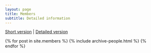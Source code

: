 ```yaml
---
layout: page
title: Members
subtitle: Detailed information
---
```


<div class="submenu">
 <a href="{{ site.baseurl }}/members">Short version</a> |  <a class="active" href="{{ site.baseurl }}/members_detailed">Detailed version</a>
</div>


{% for post in site.members %}
    {% include archive-people.html %}
{% endfor %}


